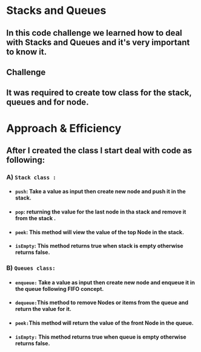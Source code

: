 # Stacks and Queues
## In this code challenge we  learned how to deal with Stacks and Queues and it's very important to know it.
## Challenge
## It was required to create tow class  for the stack, queues and for node.
# Approach & Efficiency
## After I created the class I start deal with code as following:
### A) `Stack class :`
* #### `push`:  Take a value as input then  create new node and push it in the stack.
* #### `pop`: returning  the value for the last node in tha stack and remove it from the stack .
* #### `peek`: This method will view the value of the top Node in the stack.
* #### `isEmpty`: This method returns true when stack is empty otherwise returns false.
### B) `Queues class:`
* #### `enqueue:` Take a value as input then  create new node and enqueue  it in the queue following FIFO concept.
* #### `dequeue:`This method to remove Nodes or items  from the queue and return the value for it.
* #### `peek:`This method will return the value of the front Node in the queue.
* #### `isEmpty:` This method returns true when queue is empty otherwise returns false.
